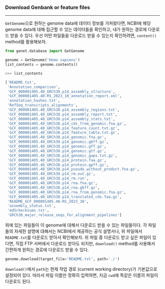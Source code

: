 ### Download Genbank or feature files
---
`GetGenome`으로 원하는 genome data에 데이터 정보를 가져왔다면, NCBI에 해당 genome data에 대해 접근할 수 있는 데이터들을 확인하고, 내가 원하는 경로에 다운로드 받을 수 있다. 우선 어떤 파일들을 다운로드 받을 수 있는지 확인하려면, `content()` method를 활용해보자.

```python
from genet.database import GetGenome

genome = GetGenome('Homo sapiens')
list_contents = genome.contents()

>>> list_contents

['README.txt',
 'Annotation_comparison',
 'GCF_000001405.40_GRCh38.p14_assembly_structure',
 'GCF_000001405.40-RS_2023_10_annotation_report.xml',
 'annotation_hashes.txt',
 'RefSeq_transcripts_alignments',
 'GCF_000001405.40_GRCh38.p14_assembly_regions.txt',
 'GCF_000001405.40_GRCh38.p14_assembly_report.txt',
 'GCF_000001405.40_GRCh38.p14_assembly_stats.txt',
 'GCF_000001405.40_GRCh38.p14_cds_from_genomic.fna.gz',
 'GCF_000001405.40_GRCh38.p14_feature_count.txt.gz',
 'GCF_000001405.40_GRCh38.p14_feature_table.txt.gz',
 'GCF_000001405.40_GRCh38.p14_genomic.fna.gz',
 'GCF_000001405.40_GRCh38.p14_genomic.gbff.gz',
 'GCF_000001405.40_GRCh38.p14_genomic.gff.gz',
 'GCF_000001405.40_GRCh38.p14_genomic.gtf.gz',
 'GCF_000001405.40_GRCh38.p14_genomic_gaps.txt.gz',
 'GCF_000001405.40_GRCh38.p14_protein.faa.gz',
 'GCF_000001405.40_GRCh38.p14_protein.gpff.gz',
 'GCF_000001405.40_GRCh38.p14_pseudo_without_product.fna.gz',
 'GCF_000001405.40_GRCh38.p14_rm.out.gz',
 'GCF_000001405.40_GRCh38.p14_rm.run',
 'GCF_000001405.40_GRCh38.p14_rna.fna.gz',
 'GCF_000001405.40_GRCh38.p14_rna.gbff.gz',
 'GCF_000001405.40_GRCh38.p14_rna_from_genomic.fna.gz',
 'GCF_000001405.40_GRCh38.p14_translated_cds.faa.gz',
 'README_GCF_000001405.40-RS_2023_10',
 'assembly_status.txt',
 'md5checksums.txt',
 'GRCh38_major_release_seqs_for_alignment_pipelines']
```

위에 있는 파일들이 이 genome에 대해서 다운로드 받을 수 있는 파일들이다. 각 파일들의 자세한 설명에 대해서는 NCBI에서 제공하는 공식 설명서나, 위 파일에서 `README.txt`를 다운로드 받아서 확인해보자. 위 파일 중 다운로드 받고 싶은 파일이 있다면, 직접 FTP 서버에서 다운로드 받아도 되지만, `download()` method를 사용해서 간편하게 원하는 경로에 다운로드 받을 수 있다.

```python
genome.download(target_file='README.txt', path='./')
```

`download()`에서 `path`는 현재 작업 경로 (current working directory)가 기본값으로 설정되어 있다. 따라서 파일 이름만 정확히 입력하면, 지금 `cwd`에 똑같은 이름의 파일이 다운로드 된다. 












